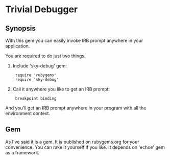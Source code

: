 Trivial Debugger
================

Synopsis
--------

With this gem you can easily invoke IRB prompt anywhere in your application.

You are required to do just two things:

1. Include 'sky-debug' gem:

		require 'rubygems'
		require 'sky-debug'

2. Call it anywhere you like to get an IRB prompt:

		breakpoint binding

And you'll get an IRB prompt anywhere in your program with all the environment context.

Gem
---

As I've said it is a gem. It is published on rubygems.org for your convenience. You can rake it yourself if you like. It depends on 'echoe' gem as a framework.
